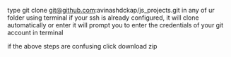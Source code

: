 type git clone git@github.com:avinashdckap/js_projects.git in any of ur folder using terminal
if your ssh is already configured, it will clone automatically or enter it will prompt you to enter the credentials of your git account in terminal



if the above steps are confusing
click download zip 
